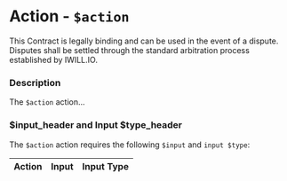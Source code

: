 # Action - `$action`

This Contract is legally binding and can be used in the event of a dispute. Disputes shall be settled through the standard arbitration process established by IWILL.IO.

### Description

The `$action` action... 

### $input_header and Input $type_header

The `$action` action requires the following `$input` and `input $type`:

| Action | Input | Input Type |
|:--|:--|:--|
